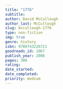 ```yaml
---
title: "1776"
subtitle: 
author: David McCullough
author_last: McCullough
slug: mccullough-1776
type: non-fiction
img: true
genre: history
isbn: 9780743226721
goodreads_id: 1067
publish_year: 2006
pages: 386
rating: 
date_started:
date_completed:
priority: medium
---
```

